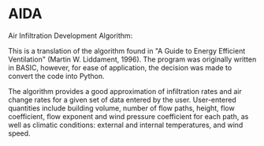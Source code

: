 # AIDA
Air Infiltration Development Algorithm:

This is a translation of the algorithm found in "A Guide to Energy Efficient Ventilation" (Martin W. Liddament, 1996). The program was originally written in BASIC, however, for ease of application, the decision was made to convert the code into Python.

The algorithm provides a good approximation of infiltration rates and air change rates for a given set of data entered by the user. User-entered quantities include building volume, number of flow paths, height, flow coefficient, flow exponent and wind pressure coefficient for each path, as well as climatic conditions: external and internal temperatures, and wind speed.

